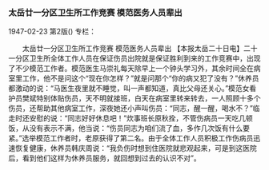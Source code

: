 ### 太岳廿一分区卫生所工作竞赛  模范医务人员辈出

1947-02-23
第2版()
专栏：

　　太岳廿一分区卫生所工作竞赛
    模范医务人员辈出
    【本报太岳二十日电】二十一分区卫生所全体工作人员在保证伤员出院就是保证胜利到来的工作竞赛中，出现了不少模范工作者。模范医生马崇礼每天除早上一个钟头学习外，其余时间全在病室里工作，他不是问这个“现在你怎样？”就是问那个“你的病又犯了没有？”休养员都激动的说：“马医生夜里就不睡觉，叫一声都知道，真比父母还关心。”模范女看护员樊斌特别体贴伤员，天不明就接班，白天在病室里转来转去，一人照顾十多个伤员，还帮助其他病室工作，深夜她还小声叫伤员：“同志，醒一醒，喝水不？”临走时还安慰的说：“同志好好休息吧！”炊事班长原秋拴，不管伤病员一天吃几顿饭，从没有表示不满，他当说：“伤员同志为咱们流了血，多作几次饭有什么要紧。”选举模范工作者时，老原获得了第二名。由于全体工作人员积极工作伤病员迅速恢复健康，休养员韩庆周说：“我负伤时想到住医院就悲观起来，可是到这医院后，看到他们这样为休养员服务，就回想到过去的认识不对”。
